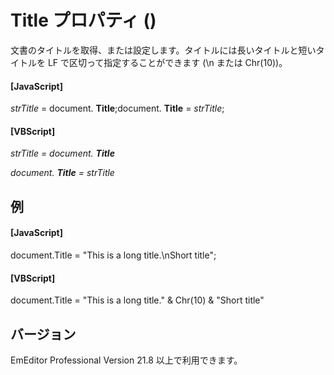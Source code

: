 # Title プロパティ ()

文書のタイトルを取得、または設定します。タイトルには長いタイトルと短いタイトルを LF で区切って指定することができます (\\n または Chr(10))。

#### \[JavaScript\]

_strTitle_ = document. **Title**;document. **Title** = _strTitle_;

#### \[VBScript\]

_strTitle = document. **Title**_

_document. **Title** = strTitle_

## 例

#### \[JavaScript\]

document.Title = "This is a long title.\\nShort title";

#### \[VBScript\]

document.Title = "This is a long title." & Chr(10) & "Short title"

## バージョン

EmEditor Professional Version 21.8 以上で利用できます。